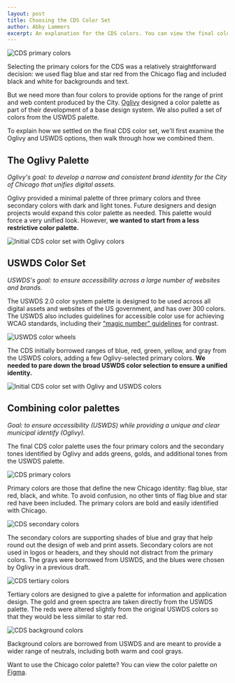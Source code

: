 ```yaml
---
layout: post
title: Choosing the CDS Color Set
author: Abby Lammers
excerpt: An explanation for the CDS colors. You can view the final color set in [Figma](https://www.figma.com/file/4ca6grgu0oxMC0r4qAXSrg/CDS-Colors?node-id=0%3A1).
---
```


![CDS primary colors](/assets/img/CDS-colors-primary.png)

Selecting the primary colors for the CDS was a relatively straightforward decision: we used flag blue and star red from the Chicago flag and included black and white for backgrounds and text. 

But we need more than four colors to provide options for the range of print and web content produced by the City. [Oglivy](https://www.ogilvy.com/) designed a color palette as part of their development of a base design system. We also pulled a set of colors from the USWDS palette. 

To explain how we settled on the final CDS color set, we'll first examine the Oglivy and USWDS options, then walk through how we combined them.

## The Oglivy Palette

*Oglivy's goal: to develop a narrow and consistent brand identity for the City of Chicago that unifies digital assets.*

Oglivy provided a minimal palette of three primary colors and three secondary colors with dark and light tones. Future designers and design projects would expand this color palette as needed. This palette would force a very unified look. However, **we wanted to start from a less restrictive color palette.**

![Initial CDS color set with Oglivy colors](/assets/img/Oglivy-CDS-colors.jpg)

## USWDS Color Set

*USWDS's goal: to ensure accessibility across a large number of websites and brands.*

The USWDS 2.0 color system palette is designed to be used across all digital assets and websites of the US government, and has over 300 colors. The USWDS also includes guidelines for accessible color use for achieving WCAG standards, including their ["magic number" guidelines](https://designsystem.digital.gov/design-tokens/color/overview/#magic-number) for contrast. 

![USWDS color wheels](/assets/img/USWDS-color-wheels.png)

The CDS initially borrowed ranges of blue, red, green, yellow, and gray from the USWDS colors, adding a few Oglivy-selected primary colors. **We needed to pare down the broad USWDS color selection to ensure a unified identity.**

![Initial CDS color set with Oglivy and USWDS colors](/assets/img/USWDS-CDS-colors.jpg)

## Combining color palettes

*Goal: to ensure accessibility (USWDS) while providing a unique and clear municipal identify (Oglivy).*

The final CDS color palette uses the four primary colors and the secondary tones identified by Oglivy and adds greens, golds, and additional tones from the USWDS palette. 

![CDS primary colors](/assets/img/CDS-colors-primary.png)

Primary colors are those that define the new Chicago identity: flag blue, star red, black, and white. To avoid confusion, no other tints of flag blue and star red have been included. The primary colors are bold and easily identified with Chicago. 

![CDS secondary colors](/assets/img/CDS-colors-secondary.png)

The secondary colors are supporting shades of blue and gray that help round out the design of web and print assets. Secondary colors are not used in logos or headers, and they should not distract from the primary colors. The grays were borrowed from USWDS, and the blues were chosen by Oglivy in a previous draft.

![CDS tertiary colors](/assets/img/CDS-colors-tertiary.png)

Tertiary colors are designed to give a palette for information and application design. The gold and green spectra are taken directly from the USWDS palette. The reds were altered slightly from the original USWDS colors so that they would be less similar to star red. 

![CDS background colors](/assets/img/CDS-colors-background.png)

Background colors are borrowed from USWDS and are meant to provide a wider range of neutrals, including both warm and cool grays.

Want to use the Chicago color palette? You can view the color palette on [Figma](https://www.figma.com/file/4ca6grgu0oxMC0r4qAXSrg/CDS-Colors?node-id=0%3A1). 